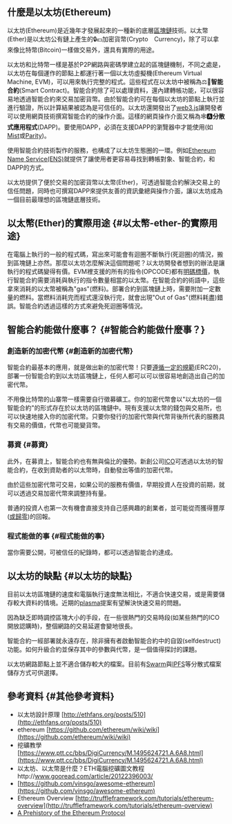 ## 什麼是以太坊\(Ethereum\)

以太坊\(Ethereum\)是近幾年才發展起來的一種新的底層[區塊鏈](https://blog.gasolin.idv.tw/2017/08/10/what-is-blockchain/)技術。以太幣\(Ether\)是以太坊公有鏈上產生的🔒💵加密貨幣\(Crypto　Currency\)，除了可以拿來像比特幣\(Bitcoin\)一樣做交易外，還具有實際的用途。

以太坊和比特幣一樣是基於P2P網路與密碼學建立起的區塊鏈機制，不同之處是，以太坊在每個運作的節點上都運行著一個以太坊虛擬機\(Ethereum Virtual Machine, EVM\)，可以用來執行完整的程式。這些程式在以太坊中被稱為⚖📒**智能合約**\(Smart Contract\)。智能合約除了可以處理資料，還內建轉帳功能，可以很容易地透過智能合約來交易加密貨幣。由於智能合約可在每個以太坊的節點上執行並進行驗證，所以計算結果被認為是可信任的。以太坊還開發出了[web3.js](https://github.com/ethereum/wiki/wiki/JavaScript-API)讓開發者可以使用網頁技術撰寫智能合約的操作介面。這樣的網頁操作介面又稱為🕸🅰**分散式應用程式**\(DAPP\)。要使用DAPP，必須在支援DAPP的瀏覽器中才能使用\(如[Mist](https://github.com/ethereum/mist/releases)或[Parity](https://parity.io/)\)。

使用智能合約技術製作的服務，也構成了以太坊生態圈的一環。例如[Ethereum Name Service\(ENS\)](https://blog.gasolin.idv.tw/2017/08/13/got-my-ens-domain/)就提供了讓使用者更容易尋找到轉帳對象、智能合約，和DAPP的方式。

以太坊提供了便於交易的加密貨幣以太幣\(Ether\)，可透過智能合約解決交易上的信任問題，同時也可撰寫DAPP來提供友善的資訊彙總與操作介面，讓以太坊成為一個目前最理想的區塊鏈底層技術。

## 以太幣\(Ether\)的實際用途 {#以太幣-ether-的實際用途}

在電腦上執行的一般的程式碼，寫出來可能會有迴圈不斷執行\(死迴圈\)的情況，搬到區塊鏈上亦然。那麼以太坊怎麼解決這個問題呢？以太坊開發者想到的辦法是讓執行的程式碼變得有價。EVM裡支援的所有的指令\(OPCODE\)都有[明碼標價](https://github.com/ethereum/pyethereum/blob/develop/ethereum/opcodes.py)，執行智能合約需要消耗與執行的指令數量相當的以太幣。在智能合約的術語中，這些拿來消耗的以太幣被稱為"gas"\(燃料\)。部署合約到區塊鏈上時，需要附加一定數量的燃料。當燃料消耗完而程式還沒執行完，就會出現"Out of Gas"\(燃料耗盡\)錯誤。智能合約透過這樣的方式來避免死迴圈等情況。

## 智能合約能做什麼事？ {#智能合約能做什麼事？}

### 創造新的加密代幣 {#創造新的加密代幣}

智能合約最基本的應用，就是做出新的加密代幣！只要[遵循一定的規範](https://theethereum.wiki/w/index.php/ERC20_Token_Standard)\(ERC20\)，部署一份智能合約到以太坊區塊鏈上，任何人都可以可以很容易地創造出自己的加密代幣。

不用像比特幣的山寨幣一樣需要自行徵募礦工。你的加密代幣會以"以太坊的一個智能合約"的形式存在於以太坊的區塊鏈中。現有支援以太幣的錢包與交易所，也可以快速地接入你的加密代幣。只要你發行的加密代幣與代幣背後所代表的服務具有交易的價值，代幣也可能變貨幣。

### 募資 {#募資}

此外，在募資上，智能合約也有無與倫比的優勢。新創公司[ICO](https://cointelegraph.com/news/the-ico-mania-and-its-consequences-on-ethereum)可透過以太坊的智能合約，在收到資助者的以太幣時，自動發出等值的加密代幣。

由於這些加密代幣可交易，如果公司的服務有價值，早期投資人在投資的前期，就可以透過交易加密代幣來調整持有量。

普通的投資人也第一次有機會直接支持自己感興趣的創業者，並可能從而獲得豐厚\([或歸零](https://blog.gasolin.idv.tw/2017/08/12/things-to-know-before-join-ico/)\)的回報。

### 程式能做的事 {#程式能做的事}

當你需要公開，可被信任的紀錄時，都可以透過智能合約達成。

## 以太坊的缺點 {#以太坊的缺點}

目前以太坊區塊鏈的速度和電腦執行速度無法相比，不適合快速交易，或是需要儲存較大資料的情境。近期的[plasma](http://www.investopedia.com/news/what-plasma-and-how-will-it-strengthen-ethereum-blockchain/)提案有望解決快速交易的問題。

因為缺乏即時調控區塊大小的手段，在一些很熱門的交易時段\(如某些熱門的ICO開放認購時\)，整個網路的交易延遲會變地很長。

智能合約一經部署就永遠存在，除非擁有者啟動智能合約中的自毀\(selfdestruct\)功能。如何升級合約並保存其中的參數與代幣，是一個值得探討的課題。

以太坊網路節點上並不適合儲存較大的檔案。目前有[Swarm](https://github.com/ethersphere/swarm)與[IPFS](https://ipfs.io/)等分散式檔案儲存方式可供選擇。

## 參考資料 {#其他參考資料}

* 以太坊設計原理 
  [http://ethfans.org/posts/510](http://ethfans.org/posts/510)
* ethereum 
  [https://github.com/ethereum/wiki/wiki](https://github.com/ethereum/wiki/wiki)
* 挖礦教學 
  [https://www.ptt.cc/bbs/DigiCurrency/M.1495624721.A.6A8.html](https://www.ptt.cc/bbs/DigiCurrency/M.1495624721.A.6A8.html)
* 以太坊、以太幣是什麼？ETH電腦挖礦圖文教程http://www.gooread.com/article/20122396003/
* [https://github.com/vinsgo/awesome-ethereum](https://github.com/vinsgo/awesome-ethereum)
* Ethereum Overview 
  [http://truffleframework.com/tutorials/ethereum-overview](http://truffleframework.com/tutorials/ethereum-overview)
* [A Prehistory of the Ethereum Protocol](http://vitalik.ca/general/2017/09/14/prehistory.html)



